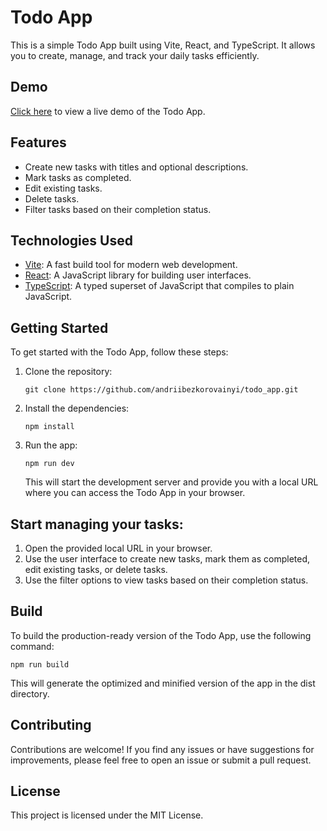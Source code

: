 # Todo App

This is a simple Todo App built using Vite, React, and TypeScript. It allows you to create, manage, and track your daily tasks efficiently.

## Demo
[Click here](https://andriibezkorovainyi.github.io/todo_app/) to view a live demo of the Todo App.

## Features

- Create new tasks with titles and optional descriptions.
- Mark tasks as completed.
- Edit existing tasks.
- Delete tasks.
- Filter tasks based on their completion status.

## Technologies Used

- [Vite](https://vitejs.dev/): A fast build tool for modern web development.
- [React](https://reactjs.org/): A JavaScript library for building user interfaces.
- [TypeScript](https://www.typescriptlang.org/): A typed superset of JavaScript that compiles to plain JavaScript.

## Getting Started

To get started with the Todo App, follow these steps:

1. Clone the repository:

   ```
   git clone https://github.com/andriibezkorovainyi/todo_app.git
    ```
2. Install the dependencies:
   ```
   npm install
   ```
3. Run the app:
   ```
   npm run dev
   ```
   This will start the development server and provide you with a local URL where you can access the Todo App in your browser.

## Start managing your tasks:

1. Open the provided local URL in your browser.
2. Use the user interface to create new tasks, mark them as completed, edit existing tasks, or delete tasks.
3. Use the filter options to view tasks based on their completion status.

## Build
To build the production-ready version of the Todo App, use the following command:


```
npm run build
```
This will generate the optimized and minified version of the app in the dist directory.

## Contributing
Contributions are welcome! If you find any issues or have suggestions for improvements, please feel free to open an issue or submit a pull request.

## License
This project is licensed under the MIT License.
